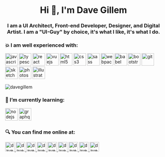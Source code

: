 <h1 align="center">Hi 👋, I'm Dave Gillem</h1>
<h3 align="center">I am a UI Architect, Front-end Developer, Designer, and Digital Artist. I am a "UI-Guy"​ by choice, it's what I like, it's what I do.</h3>

### :boom: I am well experienced with:
<p align="left">
  <img src="https://devicons.github.io/devicon/devicon.git/icons/javascript/javascript-original.svg" alt="javascript" width="40" height="40"/>
  <img src="https://devicons.github.io/devicon/devicon.git/icons/typescript/typescript-original.svg" alt="typescript" width="40" height="40"/>
  <img src="https://devicons.github.io/devicon/devicon.git/icons/react/react-original-wordmark.svg" alt="react" width="40" height="40"/>
  <img src="https://devicons.github.io/devicon/devicon.git/icons/vuejs/vuejs-original-wordmark.svg" alt="vuejs" width="40" height="40"/>
  <img src="https://devicons.github.io/devicon/devicon.git/icons/html5/html5-original-wordmark.svg" alt="html5" width="40" height="40"/>
  <img src="https://devicons.github.io/devicon/devicon.git/icons/css3/css3-original-wordmark.svg" alt="css3" width="40" height="40"/>
  <img src="https://devicons.github.io/devicon/devicon.git/icons/sass/sass-original.svg" alt="sass" width="40" height="40"/>
  <img src="https://devicons.github.io/devicon/devicon.git/icons/webpack/webpack-original.svg" alt="webpack" width="40" height="40"/>
  <img src="https://www.vectorlogo.zone/logos/babeljs/babeljs-icon.svg" alt="babel" width="40" height="40"/>
  <img src="https://devicons.github.io/devicon/devicon.git/icons/bootstrap/bootstrap-plain.svg" alt="bootstrap" width="40" height="40"/>
  <img src="https://www.vectorlogo.zone/logos/git-scm/git-scm-icon.svg" alt="git" width="40" height="40"/>
  <img src="https://www.vectorlogo.zone/logos/sketchapp/sketchapp-icon.svg" alt="sketch" width="40" height="40"/>
  <img src="https://devicons.github.io/devicon/devicon.git/icons/photoshop/photoshop-plain.svg" alt="photoshop" width="40" height="40"/>
  <img src="https://www.vectorlogo.zone/logos/adobe_illustrator/adobe_illustrator-icon.svg" alt="illustrator" width="40" height="40"/>

</p>
  <img  src="https://github-readme-stats.vercel.app/api/top-langs/?username=davegillem&layout=compact&hide=html" alt="davegillem" />


### 🌱 I’m currently learning:
<p align="left">
  <img src="https://devicons.github.io/devicon/devicon.git/icons/nodejs/nodejs-original-wordmark.svg" alt="nodejs" width="40" height="40"/>
<img src="https://www.vectorlogo.zone/logos/graphql/graphql-icon.svg" alt="graphql" width="40" height="40"/>
  </p>

### :mag: You can find me online at:
<p align="left">
<a href="https://codepen.io/davegillem" target="blank">
<img  src="https://www.vectorlogo.zone/logos/codepen/codepen-icon.svg" alt="davegillem" height="30" width="30" />
</a>
<a href="https://dev.to/davegillem" target="blank">
<img  src="https://www.vectorlogo.zone/logos/devto/devto-icon.svg" alt="davegillem" height="30" width="30" />
</a>
<a href="https://twitter.com/davegillem" target="blank">
<img  src="https://www.vectorlogo.zone/logos/twitter/twitter-icon.svg" alt="davegillem" height="30" width="30" />
</a>
<a href="https://linkedin.com/in/davegillem" target="blank">
<img  src="https://www.vectorlogo.zone/logos/linkedin/linkedin-icon.svg" alt="davegillem" height="30" width="30" />
</a>
<a href="https://stackoverflow.com/users/davegillem" target="blank">
<img  src="https://www.vectorlogo.zone/logos/stackoverflow/stackoverflow-icon.svg" alt="davegillem" height="30" width="30" />
</a>
<a href="https://codesandbox.com/davegillem" target="blank">
<img  src="https://cdn.jsdelivr.net/npm/simple-icons@3.0.1/icons/codesandbox.svg" alt="davegillem" height="30" width="30" />
</a>
<a href="https://instagram.com/davegillem" target="blank">
<img  src="https://www.vectorlogo.zone/logos/instagram/instagram-icon.svg" alt="davegillem" height="30" width="30" />
</a>
<a href="https://dribbble.com/davegillem" target="blank">
<img  src="https://www.vectorlogo.zone/logos/dribbble/dribbble-icon.svg" alt="davegillem" height="30" width="30" />
</a>
<a href="https://www.behance.net/davegillem" target="blank">
<img  src="https://www.vectorlogo.zone/logos/behance/behance-icon.svg" alt="davegillem" height="30" width="30" />
</a>
</p>
